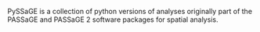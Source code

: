 PySSaGE is a collection of python versions of analyses originally part of the PASSaGE and PASSaGE 2 software packages
for spatial analysis.

